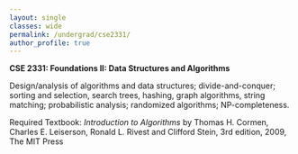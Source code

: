 ```yaml
---
layout: single
classes: wide
permalink: /undergrad/cse2331/
author_profile: true
---
```


**CSE 2331: Foundations II: Data Structures and Algorithms**

Design/analysis of algorithms and data structures; divide-and-conquer; sorting and selection, search trees, hashing, graph algorithms, string matching; probabilistic analysis; randomized algorithms; NP-completeness.

Required Textbook: *Introduction to Algorithms* by Thomas H. Cormen, Charles E. Leiserson, Ronald L. Rivest and Clifford Stein, 3rd edition, 2009, The MIT Press
